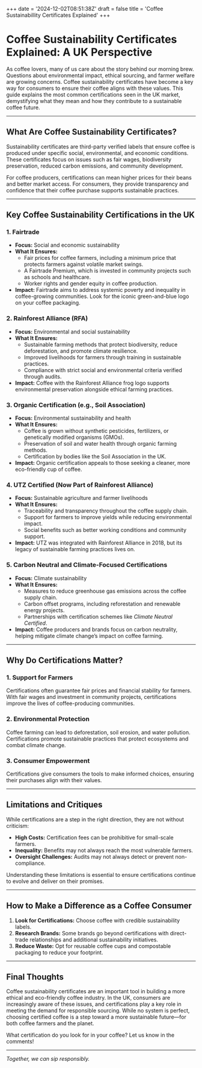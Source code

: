 +++
date = '2024-12-02T08:51:38Z'
draft = false
title = 'Coffee Sustainabillity Certificates Explained'
+++
# Coffee Sustainability Certificates Explained: A UK Perspective

As coffee lovers, many of us care about the story behind our morning brew. Questions about environmental impact, ethical sourcing, and farmer welfare are growing concerns. Coffee sustainability certificates have become a key way for consumers to ensure their coffee aligns with these values. This guide explains the most common certifications seen in the UK market, demystifying what they mean and how they contribute to a sustainable coffee future.

---

## What Are Coffee Sustainability Certificates?

Sustainability certificates are third-party verified labels that ensure coffee is produced under specific social, environmental, and economic conditions. These certificates focus on issues such as fair wages, biodiversity preservation, reduced carbon emissions, and community development.

For coffee producers, certifications can mean higher prices for their beans and better market access. For consumers, they provide transparency and confidence that their coffee purchase supports sustainable practices.

---

## Key Coffee Sustainability Certifications in the UK

### 1. Fairtrade
- **Focus:** Social and economic sustainability  
- **What It Ensures:**
  - Fair prices for coffee farmers, including a minimum price that protects farmers against volatile market swings.
  - A Fairtrade Premium, which is invested in community projects such as schools and healthcare.
  - Worker rights and gender equity in coffee production.
- **Impact:** Fairtrade aims to address systemic poverty and inequality in coffee-growing communities. Look for the iconic green-and-blue logo on your coffee packaging.

### 2. Rainforest Alliance (RFA)
- **Focus:** Environmental and social sustainability  
- **What It Ensures:**
  - Sustainable farming methods that protect biodiversity, reduce deforestation, and promote climate resilience.
  - Improved livelihoods for farmers through training in sustainable practices.
  - Compliance with strict social and environmental criteria verified through audits.
- **Impact:** Coffee with the Rainforest Alliance frog logo supports environmental preservation alongside ethical farming practices.

### 3. Organic Certification (e.g., Soil Association)  
- **Focus:** Environmental sustainability and health  
- **What It Ensures:**
  - Coffee is grown without synthetic pesticides, fertilizers, or genetically modified organisms (GMOs).
  - Preservation of soil and water health through organic farming methods.
  - Certification by bodies like the Soil Association in the UK.
- **Impact:** Organic certification appeals to those seeking a cleaner, more eco-friendly cup of coffee.

### 4. UTZ Certified (Now Part of Rainforest Alliance)  
- **Focus:** Sustainable agriculture and farmer livelihoods  
- **What It Ensures:**
  - Traceability and transparency throughout the coffee supply chain.
  - Support for farmers to improve yields while reducing environmental impact.
  - Social benefits such as better working conditions and community support.
- **Impact:** UTZ was integrated with Rainforest Alliance in 2018, but its legacy of sustainable farming practices lives on.

### 5. Carbon Neutral and Climate-Focused Certifications
- **Focus:** Climate sustainability  
- **What It Ensures:**
  - Measures to reduce greenhouse gas emissions across the coffee supply chain.
  - Carbon offset programs, including reforestation and renewable energy projects.
  - Partnerships with certification schemes like *Climate Neutral Certified*.
- **Impact:** Coffee producers and brands focus on carbon neutrality, helping mitigate climate change’s impact on coffee farming.

---

## Why Do Certifications Matter?

### 1. Support for Farmers
Certifications often guarantee fair prices and financial stability for farmers. With fair wages and investment in community projects, certifications improve the lives of coffee-producing communities.

### 2. Environmental Protection  
Coffee farming can lead to deforestation, soil erosion, and water pollution. Certifications promote sustainable practices that protect ecosystems and combat climate change.

### 3. Consumer Empowerment  
Certifications give consumers the tools to make informed choices, ensuring their purchases align with their values.

---

## Limitations and Critiques

While certifications are a step in the right direction, they are not without criticism:  
- **High Costs:** Certification fees can be prohibitive for small-scale farmers.  
- **Inequality:** Benefits may not always reach the most vulnerable farmers.  
- **Oversight Challenges:** Audits may not always detect or prevent non-compliance.  

Understanding these limitations is essential to ensure certifications continue to evolve and deliver on their promises.

---

## How to Make a Difference as a Coffee Consumer

1. **Look for Certifications:** Choose coffee with credible sustainability labels.
2. **Research Brands:** Some brands go beyond certifications with direct-trade relationships and additional sustainability initiatives.
3. **Reduce Waste:** Opt for reusable coffee cups and compostable packaging to reduce your footprint.

---

## Final Thoughts

Coffee sustainability certificates are an important tool in building a more ethical and eco-friendly coffee industry. In the UK, consumers are increasingly aware of these issues, and certifications play a key role in meeting the demand for responsible sourcing. While no system is perfect, choosing certified coffee is a step toward a more sustainable future—for both coffee farmers and the planet.

What certification do you look for in your coffee? Let us know in the comments!

---

*Together, we can sip responsibly.*
